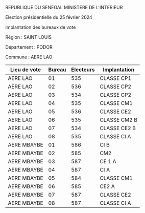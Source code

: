 REPUBLIQUE DU SENEGAL MINISTERE DE L'INTERIEUR

Election présidentielle du 25 février 2024

Implantation des bureaux de vote

Région : SAINT LOUIS

Département : PODOR

Commune : AERE LAO

| Lieu de vote | Bureau | Electeurs | Implantation |
| - | - | - | - |
| AERE LAO | 01 | 535 | CLASSE CP1 |
| AERE LAO | 02 | 536 | CLASSE CP2 |
| AERE LAO | 03 | 534 | CLASSE CP2 |
| AERE LAO | 04 | 535 | CLASSE CM1 |
| AERE LAO | 05 | 536 | CLASSE CE2 |
| AERE LAO | 06 | 535 | CLASSE CM2 B |
| AERE LAO | 07 | 534 | CLASSE CE2 B |
| AERE LAO | 08 | 535 | CLASSE CI A |
| AERE MBAYBE | 01 | 586 | CI B |
| AERE MBAYBE | 02 | 585 | CM2 |
| AERE MBAYBE | 03 | 587 | CE 1 A |
| AERE MBAYBE | 04 | 587 | CI A |
| AERE MBAYBE | 05 | 584 | CLASSE CM1 |
| AERE MBAYBE | 06 | 585 | CE2 A |
| AERE MBAYBE | 07 | 587 | CLASSE CE2 |
| AERE MBAYBE | 08 | 587 | CLASSE CI A |

<!-- PageNumber="1/32" -->
